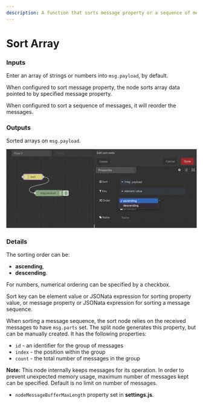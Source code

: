 ```yaml
---
description: A function that sorts message property or a sequence of messages.
---
```


# Sort Array

### Inputs

Enter an array of strings or numbers into `msg.payload`, by default.

When configured to sort message property, the node sorts array data pointed to by specified message property.

When configured to sort a sequence of messages, it will reorder the messages.

### Outputs

Sorted arrays on `msg.payload`.

![](<../../../.gitbook/assets/image (20).png>)

### Details

The sorting order can be:

* **ascending**,
* **descending**.

For numbers, numerical ordering can be specified by a checkbox.

Sort key can be element value or JSONata expression for sorting property value, or message property or JSONata expression for sorting a message sequence.

When sorting a message sequence, the sort node relies on the received messages to have `msg.parts` set. The split node generates this property, but can be manually created. It has the following properties:

* `id` - an identifier for the group of messages
* `index` - the position within the group
* `count` - the total number of messages in the group

**Note:** This node internally keeps messages for its operation. In order to prevent unexpected memory usage, maximum number of messages kept can be specified. Default is no limit on number of messages.

* `nodeMessageBufferMaxLength` property set in **settings.js**.

